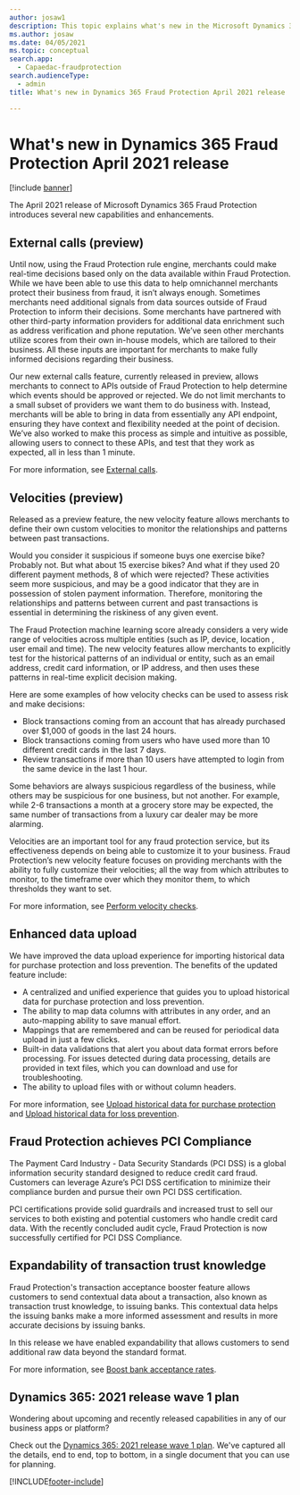 ```yaml
---
author: josaw1
description: This topic explains what's new in the Microsoft Dynamics 365 Fraud Protection April 2021 release.
ms.author: josaw
ms.date: 04/05/2021
ms.topic: conceptual
search.app: 
  - Capaedac-fraudprotection
search.audienceType:
  - admin
title: What's new in Dynamics 365 Fraud Protection April 2021 release

---
```


# What's new in Dynamics 365 Fraud Protection April 2021 release

[!include [banner](includes/preview-banner.md)]

The April 2021 release of Microsoft Dynamics 365 Fraud Protection introduces several new capabilities and enhancements. 

## External calls (preview) 

Until now, using the Fraud Protection rule engine, merchants could make real-time decisions based only on the data available within Fraud Protection. While we have been able to use this data to help omnichannel merchants protect their business from fraud, it isn’t always enough. Sometimes merchants need additional signals from data sources outside of Fraud Protection to inform their decisions. Some merchants have partnered with other third-party information providers for additional data enrichment such as address verification and phone reputation. We’ve seen other merchants utilize scores from their own in-house models, which are tailored to their business. All these inputs are important for merchants to make fully informed decisions regarding their business.

Our new external calls feature, currently released in preview, allows merchants to connect to APIs outside of Fraud Protection to help determine which events should be approved or rejected. We do not limit merchants to a small subset of providers we want them to do business with. Instead, merchants will be able to bring in data from essentially any API endpoint, ensuring they have context and flexibility needed at the point of decision. We’ve also worked to make this process as simple and intuitive as possible, allowing users to connect to these APIs, and test that they work as expected, all in less than 1 minute.

For more information, see [External calls](external-calls.md).

## Velocities (preview)

Released as a preview feature, the new velocity feature allows merchants to define their own custom velocities to monitor the relationships and patterns between past transactions. 

Would you consider it suspicious if someone buys one exercise bike? Probably not. But what about 15 exercise bikes? And what if they used 20 different payment methods, 8 of which were rejected? These activities seem more suspicious, and may be a good indicator that they are in possession of stolen payment information. Therefore, monitoring the relationships and patterns between current and past transactions is essential in determining the riskiness of any given event.

The Fraud Protection machine learning score already considers a very wide range of velocities across multiple entities (such as IP, device, location , user email and time). The new velocity features allow merchants to explicitly test for the historical patterns of an individual or entity, such as an email address, credit card information, or IP address, and then uses these patterns in real-time explicit decision making.

Here are some examples of how velocity checks can be used to assess risk and make decisions: 

-	Block transactions coming from an account that has already purchased over $1,000 of goods in the last 24 hours. 
-	Block transactions coming from users who have used more than 10 different credit cards in the last 7 days.
-	Review transactions if more than 10 users have attempted to login from the same device in the last 1 hour.

Some behaviors are always suspicious regardless of the business, while others may be suspicious for one business, but not another. For example, while 2-6 transactions a month at a grocery store may be expected, the same number of transactions from a luxury car dealer may be more alarming.

Velocities are an important tool for any fraud protection service, but its effectiveness depends on being able to customize it to your business. Fraud Protection’s new velocity feature focuses on providing merchants with the ability to fully customize their velocities; all the way from which attributes to monitor, to the timeframe over which they monitor them, to which thresholds they want to set.

For more information, see [Perform velocity checks](velocities.md).

## Enhanced data upload

We have improved the data upload experience for importing historical data for purchase protection and loss prevention. The benefits of the updated feature include:

- A centralized and unified experience that guides you to upload historical data for purchase protection and loss prevention. 
- The ability to map data columns with attributes in any order, and an auto-mapping ability to save manual effort. 
- Mappings that are remembered and can be reused for periodical data upload in just a few clicks. 
- Built-in data validations that alert you about data format errors before processing. For issues detected during data processing, details are provided in text files, which you can download and use for troubleshooting. 
- The ability to upload files with or without column headers. 

For more information, see [Upload historical data for purchase protection](data-upload.md) and [Upload historical data for loss prevention](loss-prevention-data-upload.md).

## Fraud Protection achieves PCI Compliance

The Payment Card Industry - Data Security Standards (PCI DSS) is a global information security standard designed to reduce credit card fraud. Customers can leverage Azure’s PCI DSS certification to minimize their compliance burden and pursue their own PCI DSS certification. 

PCI certifications provide solid guardrails and increased trust to sell our services to both existing and potential customers who handle credit card data. With the recently concluded audit cycle, Fraud Protection is now successfully certified for PCI DSS Compliance.

## Expandability of transaction trust knowledge

Fraud Protection's transaction acceptance booster feature allows customers to send contextual data about a transaction, also known as transaction trust knowledge, to issuing banks. This contextual data helps the issuing banks make a more informed assessment and results in more accurate decisions by issuing banks. 

In this release we have enabled expandability that allows customers to send additional raw data beyond the standard format.

For more information, see [Boost bank acceptance rates](transaction-acceptance-booster.md).


## Dynamics 365: 2021 release wave 1 plan

Wondering about upcoming and recently released capabilities in any of our business apps or platform?

Check out the [Dynamics 365: 2021 release wave 1 plan](/dynamics365-release-plan/2021wave1/). We've captured all the details, end to end, top to bottom, in a single document that you can use for planning.



[!INCLUDE[footer-include](includes/footer-banner.md)]